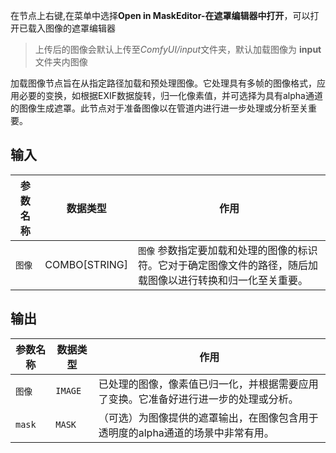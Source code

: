 
在节点上右键,在菜单中选择**Open in MaskEditor-在遮罩编辑器中打开**，可以打开已载入图像的遮罩编辑器

>上传后的图像会默认上传至*ComfyUI/input*文件夹，默认加载图像为 **input**文件夹内图像

加载图像节点旨在从指定路径加载和预处理图像。它处理具有多帧的图像格式，应用必要的变换，如根据EXIF数据旋转，归一化像素值，并可选择为具有alpha通道的图像生成遮罩。此节点对于准备图像以在管道内进行进一步处理或分析至关重要。

## 输入

| 参数名称 | 数据类型 | 作用                                                         |
|----------|----------|--------------------------------------------------------------|
| `图像`  | COMBO[STRING] | `图像` 参数指定要加载和处理的图像的标识符。它对于确定图像文件的路径，随后加载图像以进行转换和归一化至关重要。 |

## 输出

| 参数名称 | 数据类型 | 作用                                                         |
|----------|----------|--------------------------------------------------------------|
| `图像`  | `IMAGE`  | 已处理的图像，像素值已归一化，并根据需要应用了变换。它准备好进行进一步的处理或分析。 |
| `mask`   | `MASK`   | （可选）为图像提供的遮罩输出，在图像包含用于透明度的alpha通道的场景中非常有用。 |
